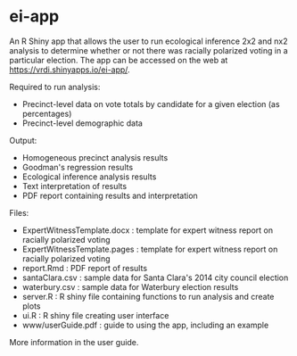 # ei-app
An R Shiny app that allows the user to run ecological inference 2x2 and nx2 analysis to determine whether or not there was racially polarized voting in a particular election. The app can be accessed on the web at https://vrdi.shinyapps.io/ei-app/.

Required to run analysis:
- Precinct-level data on vote totals by candidate for a given election (as percentages)
- Precinct-level demographic data

Output:
- Homogeneous precinct analysis results
- Goodman's regression results
- Ecological inference analysis results
- Text interpretation of results
- PDF report containing results and interpretation

Files:
- ExpertWitnessTemplate.docx : template for expert witness report on racially polarized voting
- ExpertWitnessTemplate.pages	: template for expert witness report on racially polarized voting
- report.Rmd	: PDF report of results
- santaClara.csv	: sample data for Santa Clara's 2014 city council election
- waterbury.csv : sample data for Waterbury election results
- server.R : R shiny file containing functions to run analysis and create plots
- ui.R	: R shiny file creating user interface
- www/userGuide.pdf : guide to using the app, including an example

More information in the user guide.
